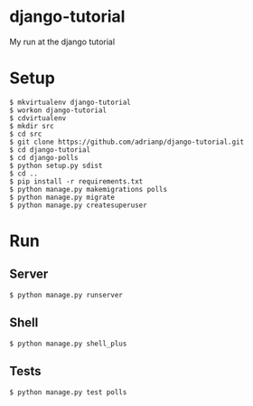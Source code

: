 # django-tutorial
My run at the django tutorial

# Setup

```
$ mkvirtualenv django-tutorial
$ workon django-tutorial
$ cdvirtualenv
$ mkdir src
$ cd src
$ git clone https://github.com/adrianp/django-tutorial.git
$ cd django-tutorial
$ cd django-polls
$ python setup.py sdist
$ cd ..
$ pip install -r requirements.txt
$ python manage.py makemigrations polls
$ python manage.py migrate
$ python manage.py createsuperuser
```

# Run

## Server

```
$ python manage.py runserver
```

## Shell
```
$ python manage.py shell_plus
```

## Tests
```
$ python manage.py test polls
```
